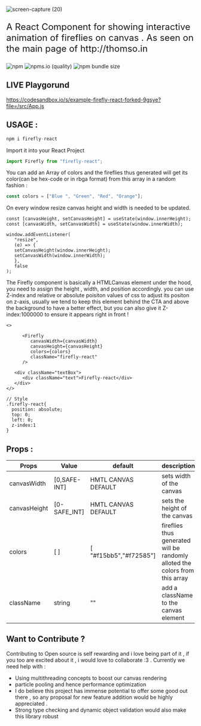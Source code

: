 

![screen-capture (20)](https://user-images.githubusercontent.com/43696525/120792229-cd763b80-c552-11eb-85c2-7ceeda82793a.gif)



<p style="font-size: 1.5rem">
A React Component for showing interactive animation of fireflies on canvas . As seen on the main page of http://thomso.in
   <div>  
      <img alt="npm" src="https://img.shields.io/npm/dt/firefly-react?label=npm%20downloads">
      <img alt="npms.io (quality)" src="https://img.shields.io/npms-io/maintenance-score/firefly-react">
      <img alt="npm bundle size" src="https://img.shields.io/bundlephobia/min/firefly-react">
      </div>
</p>

## LIVE Playgorund 
https://codesandbox.io/s/example-firefly-react-forked-9gsye?file=/src/App.js

## USAGE :

```js
npm i firefly-react
```

Import it into your React Project

```js
import Firefly from "firefly-react";
```

You can add an Array of colors and the fireflies thus generated will get its color(can be hex-code or in rbga format) from this array in a random fashion :

```js
const colors = ["Blue ", "Green", "Red", "Orange"];
```

On every window resize canvas height and width is needed to be updated.

```JSX
const [canvasHeight, setCanvasHeight] = useState(window.innerHeight);
const [canvasWidth, setCanvasWidth] = useState(window.innerWidth);

window.addEventListener(
   "resize",
   (e) => {
   setCanvasHeight(window.innerHeight);
   setCanvasWidth(window.innerWidth);
   },
   false
);
```

The Firefly component is basically a HTMLCanvas element under the hood, you need to assign the height , width, and position accordingly. you can use Z-index and relative or absolute poisiton values of css to adjust its positon on z-axis, usually we tend to keep this element behind the CTA and above the background to have a better effect, but you can also give it Z-index:1000000 to ensure it appears right in front !

```JSX
<>

      <Firefly
         canvasWidth={canvasWidth}
         canvasHeight={canvasHeight}
         colors={colors}
         className="firefly-react"
      />

   <div className="textBox">
      <div className="text">Firefly-react</div>
   </div>
</>

// Style
.firefly-react{
  position: absolute;
  top: 0;
  left: 0;
  z-index:1
}
```

## Props :

| Props                    | Value                 | default             | description                                                                                                                                                      |
| ------------------------ | --------------------- | ------------------- | ---------------------------------------------------------------------------------------------------------------------------------------------------------------- |
| canvasWidth              | [0,SAFE-INT]          | HMTL CANVAS DEFAULT | sets width of the canvas                                                                                                                                         |
| canvasHeight             | [0-SAFE_INT]          | HMTL CANVAS DEFAULT | sets the height of the canvas                                                                                                                                    |
| colors                   | [ ]                   |  [ "#f15bb5","#f72585"]         | fireflies thus generated will be randomly alloted the colors from this array                                                                                     |
|className                   | string                   |  ""         | add a className to the canvas element                                                                                     |




## Want to Contribute ?

Contributing to Open source is self rewarding and i love being part of it , if you too are excited about it , i would love to collaborate :3 .
Currently we need help with :

- Using multithreading concepts to boost our canvas rendering
- particle pooling and hence performance optimization
- I do believe this project has immense potential to offer some good out there , so any proposal for new feature addition would be highly appreciated .
- Strong type checking and dynamic object validation would also make this library robust
